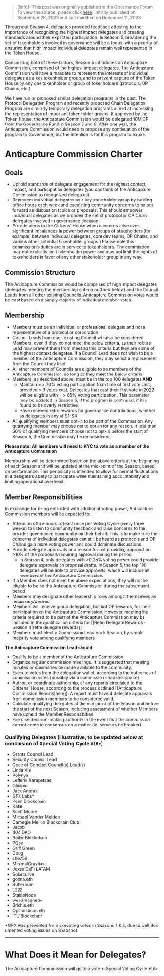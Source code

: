 > [!info]- This post was originally published in the Governance Forum
> To view the source, please click [here](https://gov.optimism.io/t/anticapture-commission/6889). Initially published on September 28, 2023 and last modified on December 11, 2023

<span class="notvisible"></span>
Throughout Season 4, delegates provided feedback attesting to the importance of recognizing the highest impact delegates and creating standards around their expected participation. In Season 5, broadening the set of tokenholders involved in governance will be a focus, with a priority of ensuring that high impact individual delegates remain well represented in the Token House.

Considering both of these factors, Season 5 introduces an Anticapture Commission, comprised of the highest impact delegates. The Anticapture Commission will have a mandate to represent the interests of individual delegates as a key tokenholder group, and to prevent capture of the Token House by any one tokenholder or group of tokenholders (protocols, OP Chains, etc.).

We have run or proposed similar delegation programs in the past. The Protocol Delegation Program and recently proposed Chain Delegation Program are similarly temporary delegation programs aimed at increasing the representation of important tokenholder groups. If approved by the Token House, the Anticapture Commission would be delegated 10M OP from the Governance Fund in Season 5 and 6. After one year, the Anticapture Commission would need to propose any continuation of the program to Governance, but the intention is for this program to expire.

# Anticapture Commission Charter

## Goals

- Uphold standards of delegate engagement for the highest context, impact, and participation delegates (you can think of the Anticapture Commission as recognized delegates)
- Represent individual delegates as a key stakeholder group by holding office hours each week and escalating community concerns to be put forward as discussion topics or proposals. This should empower individual delegates as we broaden the set of protocol or OP Chain delegates involved in governance decision
- Provide alerts to the Citizens’ House when concerns arise over significant imbalances in power between groups of stakeholders (for example, between individual delegates, core dev teams, OP Chains, and various other potential tokenholder groups.) Please note this commission’s duties are in service to tokenholders. The commission may not explicitly limit tokenholder power and may not limit the rights of tokenholders in favor of any other stakeholder group in any way.

## Commission Structure

The Anticapture Commission would be comprised of high impact delegates (delegates meeting the membership criteria outlined below) and the Council Leads from all other existing Councils. Anticapture Commission votes would be cast based on a simply majority of individual member votes.

## Membership

- Members must be an individual or professional delegate and not a representative of a protocol or corporation
- Council Leads from each existing Council will also be considered Members, even if they do not meet the below criteria, as their role as Lead may prevent them from meeting this criteria but they are some of the highest context delegates. If a Council Lead does not wish to be a member of the Anticapture Commission, they may select a replacement from the Council they lead
- All other members of Councils are eligible to be members of the Anticapture Commission, so long as they meet the below criteria
- Members, as described above, must be in the top 100 delegates **AND**
    - Maintain = > 70% voting participation from time of first vote cast, provided > 3 votes cast. Delegates that cast their first vote in 2022 will be eligible with = > 65% voting participation. This parameter may be updated in Season 6, if the program is continued, if it is found to be overly restrictive.
    - Have received retro rewards for governance contributions, whether as delegates in any of S1-S4
- All qualifying members must opt-in to be part of the Commission. Any qualifying member may choose not to opt-in for any reason. If less than 50% of qualifying members choose not to opt-in before the start of Season 5, the Commission may be reconsidered.

**Please note: All members will need to KYC to vote as a member of the Anticapture Commission**

Membership will be determined based on the above criteria at the beginning of each Season and will be updated at the mid-point of the Season, based on performance. This periodicity is intended to allow for normal fluctuations in a delegate’s ability to participate while maintaining accountability and limiting operational overhead.

## Member Responsibilities

In exchange for being entrusted with additional voting power, Anticapture Commission members will be expected to:

- Attend an office hours at least once per Voting Cycle (every three weeks) to listen to community feedback and raise concerns to the broader governance community on their behalf. This is to make sure the concerns of individual delegates can still be heard as protocols and OP Chains gain more voting power and could dominate discussions.
- Provide delegate approvals or a reason for not providing approval on >10% of the proposals requiring approval during the period
    - In Season 4, only delegates with >0.25% voting power could provide delegate approvals on proposal drafts. In Season 5, the top 100 delegates will be able to provide approvals, which will include all members of the Anticapture Commission.
- If a Member does not meet the above expectations, they will not be eligible to be on the Anticapture Commission during the subsequent period
- Members may designate other leadership roles amongst themselves as necessary/desired
- Members will receive group delegation, but not OP rewards, for their participation on the Anticapture Commission. However, meeting the criteria required to be part of the Anticapture Commission may be included in the qualification criteria for [[Retro Delegate Rewards - Season 4|retro delegate rewards]]
- Members must elect a Commission Lead each Season, by simple majority vote among qualifying members

**The Anticapture Commission Lead should:**

- Qualify to be a member of the Anticapture Commission
- Organize regular commission meetings. It is suggested that meeting minutes or summaries be made available to the community.
- Execute votes from the delegation wallet, according to the outcomes of commission votes (possibly via a commission snapshot space)
- Author, or coordinate authorship, of any reports circulated to the Citizens’ House, according to the process outlined [[Anticapture Commission Reports|here]]. A report must have 4 delegate approvals from commission members to be considered valid.
- Calculate qualifying delegates at the mid-point of the Season and before the start of the next Season, including assessment of whether Members have upheld the Member Responsibities
- Exercise decision-making authority in the event that the commission cannot come to consensus on a matter (ie. serve as tie breaker)

### Qualifying Delegates (Illustrative, to be updated below at conclusion of Special Voting Cycle ``#16c``)

- Grants Council Lead
- Security Council Lead
- Code of Conduct Council(s) Lead(s)
- Linda Xie
- Polynya
- Lefteris Karapetsas
- Olimpio
- Jack Anorak
- GFX Labs*
- Penn Blockchain
- Katie
- Scott Moore
- Michael Vander Meiden
- Carnegie Mellon Blockchain Club
- Jacob
- 404 DAO
- Boiler Blockchain
- PGov
- Griff Green
- Doug
- she256
- MinimalGravitas
- Joxes DeFi LATAM
- Solarcurve
- gonna.eth
- Butterbum
- L222
- StableNode
- web3magnetic
- Brichis.eth
- Optimisticus.eth
- ITU Blockchain

*GFX was prevented from executing votes in Seasons 1 & 2, due to well documented voting issues on Snapshot

---

# What Does it Mean for Delegates?

The Anticapture Commmission will go to a vote in Special Voting Cycle ``#16a``.